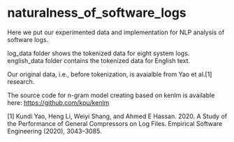 # naturalness_of_software_logs
Here we put our experimented data and implementation for NLP analysis of software logs. 

log_data folder shows the tokenized data for eight system logs. 
english_data folder contains the tokenized data for English text.

Our original data, i.e., before tokenization, is avaialble from Yao et al.[1] research.

The source code for n-gram model creating based on kenlm is available here:
https://github.com/kpu/kenlm




[1] Kundi Yao, Heng Li, Weiyi Shang, and Ahmed E Hassan. 2020. A Study of the Performance of General Compressors on Log Files. Empirical Software Engineering (2020), 3043–3085.


